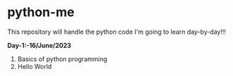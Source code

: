 # python-me

This repository will handle the python code I'm going to learn day-by-day!!!

**Day-1:-16/June/2023**
1) Basics of python programming
2) Hello World
